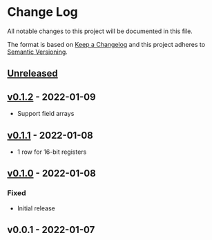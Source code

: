 # Change Log

All notable changes to this project will be documented in this file.

The format is based on [Keep a Changelog](https://keepachangelog.com/)
and this project adheres to [Semantic Versioning](https://semver.org/).

## [Unreleased]

## [v0.1.2] - 2022-01-09

- Support field arrays

## [v0.1.1] - 2022-01-08

- 1 row for 16-bit registers

## [v0.1.0] - 2022-01-08

### Fixed

- Initial release

## v0.0.1 - 2022-01-07

[Unreleased]: https://github.com/rust-embedded/svd2rust/compare/v0.1.2...HEAD
[v0.1.2]: https://github.com/rust-embedded/svd2rust/compare/v0.1.1...v0.1.2
[v0.1.1]: https://github.com/rust-embedded/svd2rust/compare/v0.1.0...v0.1.1
[v0.1.0]: https://github.com/rust-embedded/svd2rust/compare/v0.0.1...v0.1.0
